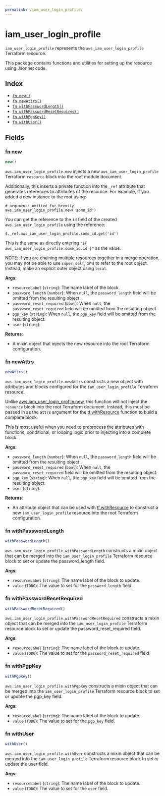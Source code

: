 ```yaml
---
permalink: /iam_user_login_profile/
---
```


# iam_user_login_profile

`iam_user_login_profile` represents the `aws_iam_user_login_profile` Terraform resource.



This package contains functions and utilities for setting up the resource using Jsonnet code.


## Index

* [`fn new()`](#fn-new)
* [`fn newAttrs()`](#fn-newattrs)
* [`fn withPasswordLength()`](#fn-withpasswordlength)
* [`fn withPasswordResetRequired()`](#fn-withpasswordresetrequired)
* [`fn withPgpKey()`](#fn-withpgpkey)
* [`fn withUser()`](#fn-withuser)

## Fields

### fn new

```ts
new()
```


`aws.iam_user_login_profile.new` injects a new `aws_iam_user_login_profile` Terraform `resource`
block into the root module document.

Additionally, this inserts a private function into the `_ref` attribute that generates references to attributes of the
resource. For example, if you added a new instance to the root using:

    # arguments omitted for brevity
    aws.iam_user_login_profile.new('some_id')

You can get the reference to the `id` field of the created `aws.iam_user_login_profile` using the reference:

    $._ref.aws_iam_user_login_profile.some_id.get('id')

This is the same as directly entering `"${ aws_iam_user_login_profile.some_id.id }"` as the value.

NOTE: if you are chaining multiple resources together in a merge operation, you may not be able to use `super`, `self`,
or `$` to refer to the root object. Instead, make an explicit outer object using `local`.

**Args**:
  - `resourceLabel` (`string`): The name label of the block.
  - `password_length` (`number`):  When `null`, the `password_length` field will be omitted from the resulting object.
  - `password_reset_required` (`bool`):  When `null`, the `password_reset_required` field will be omitted from the resulting object.
  - `pgp_key` (`string`):  When `null`, the `pgp_key` field will be omitted from the resulting object.
  - `user` (`string`): 

**Returns**:
- A mixin object that injects the new resource into the root Terraform configuration.


### fn newAttrs

```ts
newAttrs()
```


`aws.iam_user_login_profile.newAttrs` constructs a new object with attributes and blocks configured for the `iam_user_login_profile`
Terraform resource.

Unlike [aws.iam_user_login_profile.new](#fn-iamuserloginprofilenew), this function will not inject the `resource`
block into the root Terraform document. Instead, this must be passed in as the `attrs` argument for the
[tf.withResource](https://github.com/tf-libsonnet/core/tree/main/docs#fn-withresource) function to build a complete block.

This is most useful when you need to preprocess the attributes with functions, conditional, or looping logic prior to
injecting into a complete block.

**Args**:
  - `password_length` (`number`):  When `null`, the `password_length` field will be omitted from the resulting object.
  - `password_reset_required` (`bool`):  When `null`, the `password_reset_required` field will be omitted from the resulting object.
  - `pgp_key` (`string`):  When `null`, the `pgp_key` field will be omitted from the resulting object.
  - `user` (`string`): 

**Returns**:
  - An attribute object that can be used with [tf.withResource](https://github.com/tf-libsonnet/core/tree/main/docs#fn-withresource) to construct a new `iam_user_login_profile` resource into the root Terraform configuration.


### fn withPasswordLength

```ts
withPasswordLength()
```

`aws.iam_user_login_profile.withPasswordLength` constructs a mixin object that can be merged into the `iam_user_login_profile`
Terraform resource block to set or update the password_length field.



**Args**:
  - `resourceLabel` (`string`): The name label of the block to update.
  - `value` (`TODO`): The value to set for the `password_length` field.


### fn withPasswordResetRequired

```ts
withPasswordResetRequired()
```

`aws.iam_user_login_profile.withPasswordResetRequired` constructs a mixin object that can be merged into the `iam_user_login_profile`
Terraform resource block to set or update the password_reset_required field.



**Args**:
  - `resourceLabel` (`string`): The name label of the block to update.
  - `value` (`TODO`): The value to set for the `password_reset_required` field.


### fn withPgpKey

```ts
withPgpKey()
```

`aws.iam_user_login_profile.withPgpKey` constructs a mixin object that can be merged into the `iam_user_login_profile`
Terraform resource block to set or update the pgp_key field.



**Args**:
  - `resourceLabel` (`string`): The name label of the block to update.
  - `value` (`TODO`): The value to set for the `pgp_key` field.


### fn withUser

```ts
withUser()
```

`aws.iam_user_login_profile.withUser` constructs a mixin object that can be merged into the `iam_user_login_profile`
Terraform resource block to set or update the user field.



**Args**:
  - `resourceLabel` (`string`): The name label of the block to update.
  - `value` (`TODO`): The value to set for the `user` field.
